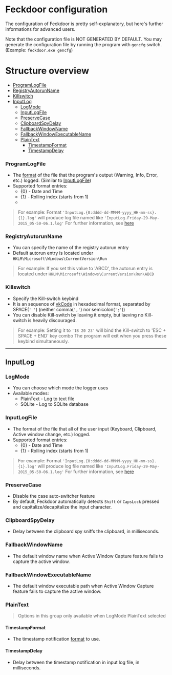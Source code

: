 ﻿# Feckdoor configuration

The configuration of Feckdoor is pretty self-explanatory, but here's further informations for advanced users.

Note that the configuration file is NOT GENERATED BY DEFAULT.
You may generate the configuration file by running the program with ```gencfg``` switch. (Example: ```feckdoor.exe gencfg```)

# Structure overview
* [ProgramLogFile](#ProgramLogFile)
* [RegistryAutorunName](#RegistryAutorunName)
* [Killswitch](#Killswitch)
* [InputLog](#InputLog)
  * [LogMode](#LogMode)
  * [InputLogFile](#InputLogFile)
  * [PreserveCase](#PreserveCase)
  * [ClipboardSpyDelay](#ClipboardSpyDelay)
  * [FallbackWindowName](#FallbackWindowName)
  * [FallbackWindowExecutableName](#FallbackWindowExecutableName)
  * [PlainText](#PlainText)
    * [TimestampFormat](#TimestampFormat)
    * [TimestampDelay](#TimestampDelay)

### ProgramLogFile
* The [format](https://learn.microsoft.com/en-us/dotnet/standard/base-types/composite-formatting) of the file that the program's output (Warning, Info, Error, etc.) logged. (Similar to [InputLogFile](#InputLogFile))
* Supported format entries:
  * {0} - Date and Time
  * {1} - Rolling index (starts from 1)
  * 
> For example:
> Format ```'InputLog.{0:dddd-dd-MMMM-yyyy_HH-mm-ss}.{1}.log'``` will produce log file named like ```'InputLog.Friday-29-May-2015_05-50-06.1.log'```
> For further information, see [here](https://learn.microsoft.com/en-us/dotnet/standard/base-types/custom-date-and-time-format-strings)

### RegistryAutorunName
* You can specify the name of the registry autorun entry
* Default autorun entry is located under ```HKLM\Microsoft\Windows\CurrentVersion\Run```

> For example:
> If you set this value to 'ABCD', the autorun entry is located under ```HKLM\Microsoft\Windows\CurrentVersion\Run\ABCD```

### Killswitch
* Specify the Kill-switch keybind
* It is an sequence of [vkCode](https://learn.microsoft.com/en-us/windows/win32/inputdev/virtual-key-codes) in hexadecimal format, separated by SPACE(```' '```) (neither comma(```','```) nor semicolon(```';'```))
* You can disable Kill-switch by leaving it empty, but laeving no Kill-switch is heavily discouraged.

> For example:
> Setting it to ```'1B 20 23'``` will bind the Kill-switch to 'ESC + SPACE + END' key combo
> The program will exit when you press these keybind simultaneously.

---

## InputLog

### LogMode
* You can choose which mode the logger uses
* Available modes:
  * PlainText - Log to text file
  * SQLite - Log to SQLite database

### InputLogFile
* The format of the file that all of the user input (Keyboard, Clipboard, Active window change, etc.) logged.
* Supported format entries:
  * {0} - Date and Time
  * {1} - Rolling index (starts from 1)

> For example:
> Format ```'InputLog.{0:dddd-dd-MMMM-yyyy_HH-mm-ss}.{1}.log'``` will produce log file named like ```'InputLog.Friday-29-May-2015_05-50-06.1.log'```
> For further information, see [here](https://learn.microsoft.com/en-us/dotnet/standard/base-types/custom-date-and-time-format-strings)

### PreserveCase
* Disable the case auto-switcher feature
* By default, Feckdoor automatically detects ```Shift``` or ```CapsLock``` pressed and capitalize/decapitalize the input character.

### ClipboardSpyDelay
* Delay between the clipboard spy sniffs the clipboard, in milliseconds.

### FallbackWindowName
* The default window name when Active Window Capture feature fails to capture the active window.

### FallbackWindowExecutableName
* The default window executable path when Active Window Capture feature fails to capture the active window.

### PlainText
> Options in this group only available when LogMode PlainText selected

#### TimestampFormat
* The timestamp notification [format](https://learn.microsoft.com/en-us/dotnet/standard/base-types/custom-date-and-time-format-strings) to use.

#### TimestampDelay
* Delay between the timestamp notification in input log file, in milliseconds.

